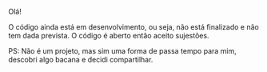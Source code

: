 Olá!


O código ainda está em desenvolvimento, ou seja, não está finalizado e não tem dada prevista. O código é aberto então aceito sujestões.

PS: Não é um projeto, mas sim uma forma de passa tempo para mim, descobri algo bacana e decidi compartilhar.

